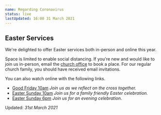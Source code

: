 ```yaml
---
name: Regarding Coronavirus
status: live
lastUpdated: 16:00 31 March 2021
---
```

## Easter Services
We're delighted to offer Easter services both in-person and online this year.

Space is limited to enable social distancing. If you're new and would like to join us in-person, email the [church office](mailto:info@christchurchmayfair.org) to book a place. For our regular church family, you should have received email invitations.

You can also watch online with the following links.

  * [Good Friday 10am](https://www.youtube.com/c/ChristChurchMayfairLive) *Join us as we reflect on the cross together.*
  * [Easter Sunday 10am](https://www.youtube.com/c/ChristChurchMayfairLive) *Join us for a family friendly Easter celebration.*
  * [Easter Sunday 6pm](https://www.youtube.com/c/ChristChurchMayfairLive) *Join us for an evening celebration.*

Updated: *31st March 2021*
